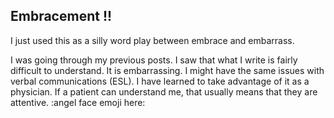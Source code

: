 ## Embracement !! 

I just used this as a silly word play between embrace and embarrass.

I was going through my previous posts. I saw that what I write is fairly difficult to understand. It is embarrassing. I might have the same issues with verbal communications (ESL). I have learned to take advantage of it as a physician. If a patient can understand me, that usually means that they are attentive. :angel face emoji here:
